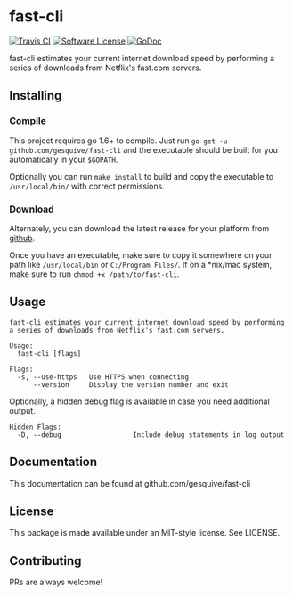 # fast-cli
[![Travis CI](https://img.shields.io/travis/gesquive/fast-cli/master.svg?style=flat-square)](https://travis-ci.org/gesquive/fast-cli)
[![Software License](https://img.shields.io/badge/License-MIT-orange.svg?style=flat-square)](https://github.com/gesquive/fast-cli/blob/master/LICENSE)
[![GoDoc](https://img.shields.io/badge/godoc-reference-blue.svg?style=flat-square)](https://godoc.org/github.com/gesquive/fast-cli)

fast-cli estimates your current internet download speed by performing a series of downloads from Netflix's fast.com servers.


## Installing

### Compile
This project requires go 1.6+ to compile. Just run `go get -u github.com/gesquive/fast-cli` and the executable should be built for you automatically in your `$GOPATH`.

Optionally you can run `make install` to build and copy the executable to `/usr/local/bin/` with correct permissions.

### Download
Alternately, you can download the latest release for your platform from [github](https://github.com/gesquive/fast-cli/releases).

Once you have an executable, make sure to copy it somewhere on your path like `/usr/local/bin` or `C:/Program Files/`.
If on a \*nix/mac system, make sure to run `chmod +x /path/to/fast-cli`.

## Usage

```console
fast-cli estimates your current internet download speed by performing a series of downloads from Netflix's fast.com servers.

Usage:
  fast-cli [flags]

Flags:
  -s, --use-https   Use HTTPS when connecting
      --version     Display the version number and exit
```
Optionally, a hidden debug flag is available in case you need additional output.
```console
Hidden Flags:
  -D, --debug                  Include debug statements in log output
```

## Documentation

This documentation can be found at github.com/gesquive/fast-cli

## License

This package is made available under an MIT-style license. See LICENSE.

## Contributing

PRs are always welcome!
